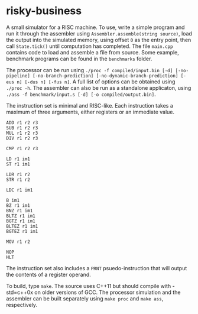 # risky-business
A small simulator for a RISC machine. To use, write a simple program and run it through the assembler using ````Assembler.assemble(string source)````, load the output into the simulated memory, using offset ````0```` as the entry point, then call ````State.tick()```` until computation has completed. The file ````main.cpp```` contains code to load and assemble a file from source. Some example, benchmark programs can be found in the ````benchmarks```` folder.

The processor can be run using ```./proc -f compiled/input.bin [-d] [-no-pipeline] [-no-branch-prediction] [-no-dynamic-branch-prediction] [-eus n] [-dus n] [-fus n]```. A full list of options can be obtained using ```./proc -h```. The assembler can also be run as a standalone applicaton, using ```./ass -f benchmark/input.s [-d] [-o compiled/output.bin]```.

The instruction set is minimal and RISC-like. Each instruction takes a maximum of three arguments, either registers or an immediate value.

````
ADD r1 r2 r3
SUB r1 r2 r3
MUL r1 r2 r3
DIV r1 r2 r3

CMP r1 r2 r3

LD r1 im1
ST r1 im1

LDR r1 r2
STR r1 r2

LDC r1 im1

B im1
BZ r1 im1
BNZ r1 im1
BLTZ r1 im1
BGTZ r1 im1
BLTEZ r1 im1
BGTEZ r1 im1

MOV r1 r2

NOP
HLT
````

The instruction set also includes a ```PRNT``` psuedo-instruction that will output the contents of a register operand.

To build, type ```make```. The source uses C++11 but should compile with -std=c++0x on older versions of GCC. The processor simulation and the assembler can be built separately using ```make proc``` and ```make ass```, respectively.
